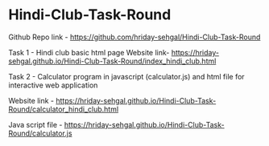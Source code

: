 # Hindi-Club-Task-Round
Github Repo link - https://github.com/hriday-sehgal/Hindi-Club-Task-Round

Task 1 - Hindi club basic html page
Website link-  https://hriday-sehgal.github.io/Hindi-Club-Task-Round/index_hindi_club.html 


Task 2 - Calculator program in javascript (calculator.js) and html file for interactive web application

Website link - https://hriday-sehgal.github.io/Hindi-Club-Task-Round/calculator_hindi_club.html

Java script file - https://hriday-sehgal.github.io/Hindi-Club-Task-Round/calculator.js
